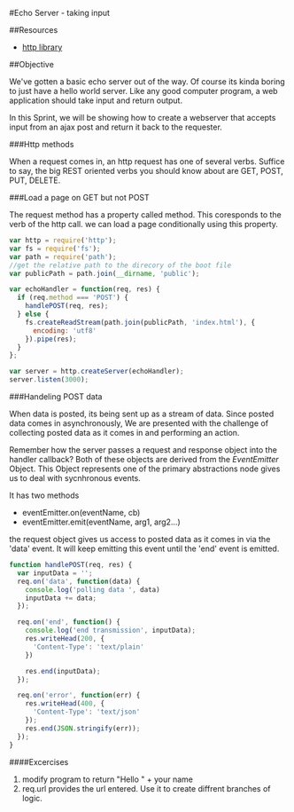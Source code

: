 
#Echo Server - taking input

##Resources
* [http library](https://nodejs.org/api/http.html)

##Objective

We've gotten a basic echo server out of the way.
Of course its kinda boring to just have a hello world server.
Like any good computer program, a web application should take
input and return output.

In this Sprint, we will be showing how to create a webserver
that accepts input from an ajax post and return it back to the
requester.

###Http methods

When a request comes in, an http request has one of several
verbs. Suffice to say, the big REST oriented verbs you should 
know about are GET, POST, PUT, DELETE.

###Load a page on GET but not POST

The request method has a property called method. This coresponds
to the verb of the http call. we can load a page conditionally
using this property.

```javascript
var http = require('http');
var fs = require('fs');
var path = require('path');
//get the relative path to the direcory of the boot file
var publicPath = path.join(__dirname, 'public');

var echoHandler = function(req, res) {
  if (req.method === 'POST') {
    handlePOST(req, res);
  } else {
    fs.createReadStream(path.join(publicPath, 'index.html'), {
      encoding: 'utf8'
    }).pipe(res);
  }
};

var server = http.createServer(echoHandler);
server.listen(3000);

```

###Handeling POST data

When data is posted, its being sent up as a stream of data.
Since posted data comes in asynchronously, We are presented with the 
challenge of collecting posted data as it comes in and performing an action.

Remember how the server passes a request and response object into
the handler callback? Both of these objects are derived from the *EventEmitter*
Object. This Object represents one of the primary abstractions node gives
us to deal with sycnhronous events.

It has two methods

* eventEmitter.on(eventName, cb)
* eventEmitter.emit(eventName, arg1, arg2...)

the request object gives us access to posted data as it comes in via the 
'data' event. It will keep emitting this event until the 'end' event is emitted.

```javascript
function handlePOST(req, res) {
  var inputData = '';
  req.on('data', function(data) {
    console.log('polling data ', data)
    inputData += data;
  });

  req.on('end', function() {
    console.log('end transmission', inputData);
    res.writeHead(200, {
      'Content-Type': 'text/plain'
    })

    res.end(inputData);
  });

  req.on('error', function(err) {
    res.writeHead(400, {
      'Content-Type': 'text/json'
    });
    res.end(JSON.stringify(err));
  });
}

```

####Excercises

1. modify program to return "Hello " + your name
2. req.url provides the url entered. Use it to create diffrent branches of logic.








